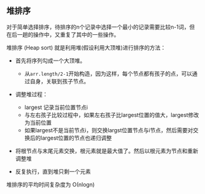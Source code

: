 
## 堆排序
对于简单选择排序，待排序的n个记录中选择一个最小的记录需要比较n-1词，但在后一趟的操作中，又重复了其中的一些操作。


堆排序 (Heap sort) 就是利用堆(假设利用大顶堆)进行排序的方法：
* 首先将序列勾成一个大顶堆。
  * 从`arr.length/2-1`开始构造，因为这样，每个节点都有孩子的点，可以通过自身，关联到孩子节点。

* 调整堆过程：
  * largest 记录当前位置节点i
  * 与左右孩子比较过程中，如果左右孩子比largest位置的值大，largest修改为当前位置
  * 如果largest不是当前节点i，则交换largst位置节点与i节点，然后需要对交换后的largest位置的节点也递归调整

* 将根节点与末尾元素交换，根元素就是最大值了。然后以根元素为节点和重新调整堆
* 反复执行，直到堆只剩一个元素

堆排序的平均时间复杂度为 Ο(nlogn)
